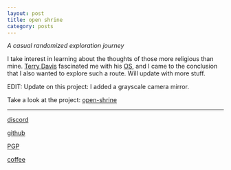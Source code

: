 ```yaml
---
layout: post
title: open shrine
category: posts
---
```


*A casual randomized exploration journey*

I take interest in learning about the thoughts of those more religious than mine.
[Terry Davis](https://en.wikipedia.org/wiki/Terry_A._Davis) fascinated me with his [OS](https://en.wikipedia.org/wiki/TempleOS), 
and I came to the conclusion that I also wanted to explore such a route. Will update with more stuff.

EDIT:
Update on this project: I added a grayscale camera mirror.

Take a look at the project:
[open-shrine][open-shrine]

---

[discord][discord]

[github][dqd]

[PGP][PGP]

[coffee][coffee]

[discord]: https://discordapp.com/users/115320635823095812
[dqd]: https://github.com/dqdang
[PGP]: https://raw.githubusercontent.com/dqdang/dqdang.github.io/master/derek-dang.asc
[coffee]: https://www.buymeacoffee.com/dqdang
[open-shrine]: https://github.com/dqdang/open-shrine

